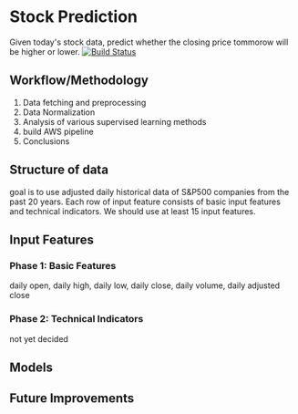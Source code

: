 # Stock Prediction
Given today's stock data, predict whether the closing price tommorow will be higher or lower.
[![Build Status](https://travis-ci.org/UWCESEDUO/stock-prediction.svg?branch=master)](https://travis-ci.org/UWCESEDUO/stock-prediction)

## Workflow/Methodology
1. Data fetching and preprocessing 
2. Data Normalization
3. Analysis of various supervised learning methods
4. build AWS pipeline
5. Conclusions

## Structure of data
goal is to use adjusted daily historical data of S&P500 companies from the past 20 years. Each row of input feature consists of basic input features and technical indicators. We should use at least 15 input features.

## Input Features
### Phase 1: Basic Features
daily open, daily high, daily low, daily close, daily volume, daily adjusted close

### Phase 2: Technical Indicators
not yet decided

## Models

## Future Improvements
